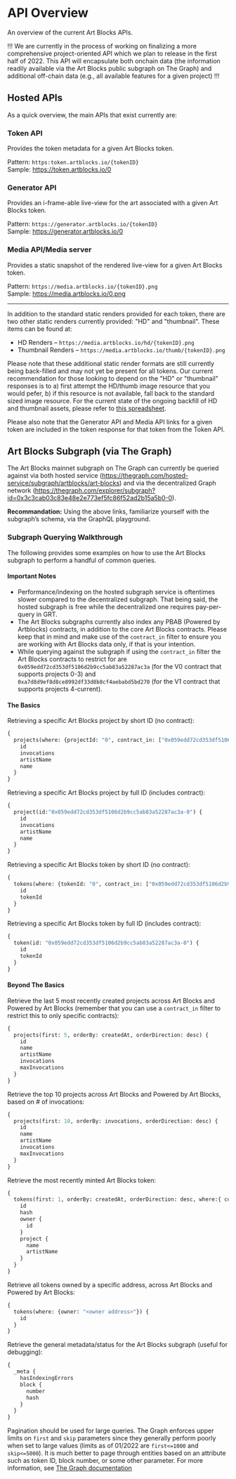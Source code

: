 # API Overview

An overview of the current Art Blocks APIs.

!!!
We are currently in the process of working on finalizing a more comprehensive project-oriented API which we plan to release in the first half of 2022. This API will encapsulate both onchain data (the information readily available via the Art Blocks public subgraph on The Graph) and additional off-chain data (e.g., all available features for a given project)
!!!

## Hosted APIs

As a quick overview, the main APIs that exist currently are:

### Token API

Provides the token metadata for a given Art Blocks token.

Pattern: `https:token.artblocks.io/{tokenID}`\
Sample: https://token.artblocks.io/0

### Generator API

Provides an i-frame-able live-view for the art associated with a given Art Blocks token.

Pattern: `https://generator.artblocks.io/{tokenID}`\
Sample: https://generator.artblocks.io/0

### Media API/Media server

Provides a static snapshot of the rendered live-view for a given Art Blocks token.

Pattern: `https://media.artblocks.io/{tokenID}.png`\
Sample: https://media.artblocks.io/0.png

---

In addition to the standard static renders provided for each token, there are two other static renders currently provided: "HD" and "thumbnail". These items can be found at:

* HD Renders – `https://media.artblocks.io/hd/{tokenID}.png`
* Thumbnail Renders – `https://media.artblocks.io/thumb/{tokenID}.png`

Please note that these additional static render formats are still currently being back-filled and may not yet be present for all tokens. Our current recommendation for those looking to depend on the "HD" or "thumbnail" responses is to a) first attempt the HD/thumb image resource that you would pefer, b) if this resource is not available, fall back to the standard sized image resource. For the current state of the ongoing backfill of HD and thumbnail assets, please refer to [this spreadsheet](https://docs.google.com/spreadsheets/d/1Li6TMieXL3MENtg5sq9omRVPsa8MWWb7eZU1uDwYxvU/edit?usp=drive_web&ouid=100711456886886984200).

Please also note that the Generator API and Media API links for a given token are included in the token response for that token from the Token API.

## Art Blocks Subgraph (via The Graph)

The Art Blocks mainnet subgraph on The Graph can currently be queried against via both hosted service (https://thegraph.com/hosted-service/subgraph/artblocks/art-blocks) and via the decentralized Graph network (https://thegraph.com/explorer/subgraph?id=0x3c3cab03c83e48e2e773ef5fc86f52ad2b15a5b0-0).

**Recommandation:** Using the above links, familiarize yourself with the subgraph’s schema, via the GraphQL playground.

### Subgraph Querying Walkthrough

The following provides some examples on how to use the Art Blocks subgraph to perform a handful of common queries.

#### Important Notes

* Performance/indexing on the hosted subgraph service is oftentimes slower compared to the decentralized subgraph. That being said, the hosted subgraph is free while the decentralized one requires pay-per-query in GRT.
* The Art Blocks subgraphs currently also index any PBAB (Powered by Artblocks) contracts, in addition to the core Art Blocks contracts. Please keep that in mind and make use of the `contract_in` filter to ensure you are working with Art Blocks data only, if that is your intention.
* While querying against the subgraph if using the `contract_in` filter the Art Blocks contracts to restrict for are `0x059edd72cd353df5106d2b9cc5ab83a52287ac3a` (for the V0 contract that supports projects 0-3) and `0xa7d8d9ef8d8ce8992df33d8b8cf4aebabd5bd270` (for the V1 contract that supports projects 4-current).

#### The Basics

Retrieving a specific Art Blocks project by short ID (no contract):

```graphql
{
  projects(where: {projectId: "0", contract_in: ["0x059edd72cd353df5106d2b9cc5ab83a52287ac3a", "0xa7d8d9ef8d8ce8992df33d8b8cf4aebabd5bd270"]}) {
    id
    invocations
    artistName
    name
  }
}
```

Retrieving a specific Art Blocks project by full ID (includes contract):

```graphql
{
  project(id:"0x059edd72cd353df5106d2b9cc5ab83a52287ac3a-0") {
    id
    invocations
    artistName
    name
  }
}
```

Retrieving a specific Art Blocks token by short ID (no contract):

```graphql
{
  tokens(where: {tokenId: "0", contract_in: ["0x059edd72cd353df5106d2b9cc5ab83a52287ac3a", "0xa7d8d9ef8d8ce8992df33d8b8cf4aebabd5bd270"]}) {
    id
    tokenId
  }
}
```

Retrieving a specific Art Blocks token by full ID (includes contract):

```graphql
{
  token(id: "0x059edd72cd353df5106d2b9cc5ab83a52287ac3a-0") {
    id
    tokenId
  }
}
```

#### Beyond The Basics

Retrieve the last 5 most recently created projects across Art Blocks and Powered by Art Blocks (remember that you can use a `contract_in` filter to restrict this to only specific contracts):

```graphql
{
  projects(first: 5, orderBy: createdAt, orderDirection: desc) {
    id
    name
    artistName
    invocations
    maxInvocations
  }
}
```

Retrieve the top 10 projects across Art Blocks and Powered by Art Blocks, based on # of invocations:

```graphql
{
  projects(first: 10, orderBy: invocations, orderDirection: desc) {
    id
    name
    artistName
    invocations
    maxInvocations
  }
}
```

Retrieve the most recently minted Art Blocks token:

```graphql
{
  tokens(first: 1, orderBy: createdAt, orderDirection: desc, where:{ contract_in: ["0x059edd72cd353df5106d2b9cc5ab83a52287ac3a", "0xa7d8d9ef8d8ce8992df33d8b8cf4aebabd5bd270"]}) {
    id
    hash
    owner {
      id
    }
    project {
      name
      artistName
    }
  }
}
```

Retrieve all tokens owned by a specific address, across Art Blocks and Powered by Art Blocks:

```graphql
{
  tokens(where: {owner: "<owner address>"}) {
    id
  }
}
```

Retrieve the general metadata/status for the Art Blocks subgraph (useful for debugging):

```graphql
{
  _meta {
    hasIndexingErrors
    block {
      number
      hash
    }
  }
}
```

Pagination should be used for large queries. The Graph enforces upper limits on `first` and `skip` parameters since they generally perform poorly when set to large values (limits as of 01/2022 are `first<=1000` and `skip<=5000`). It is much better to page through entities based on an attribute such as token ID, block number, or some other parameter. For more information, see [The Graph documentation](https://thegraph.com/docs/en/developer/graphql-api/#pagination)
